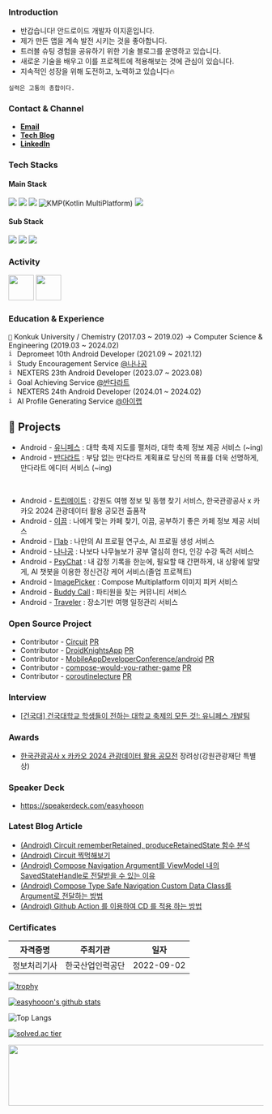 ### **Introduction**

- 반갑습니다! 안드로이드 개발자 이지훈입니다.
- 제가 만든 앱을 계속 발전 시키는 것을 좋아합니다.
- 트러블 슈팅 경험을 공유하기 위한 기술 블로그를 운영하고 있습니다.
- 새로운 기술을 배우고 이를 프로젝트에 적용해보는 것에 관심이 있습니다. 
- 지속적인 성장을 위해 도전하고, 노력하고 있습니다🔥

```
실력은 고통의 총합이다.
```

### **Contact & Channel**

- **[Email](mraz3068@gmail.com)**
- **[Tech Blog](https://velog.io/@mraz3068)**
- **[LinkedIn](https://www.linkedin.com/in/%EC%A7%80%ED%9B%88-%EC%9D%B4-ab2467220/)**

### Tech Stacks
#### Main Stack
<div>
  <img src="https://img.shields.io/badge/Android-3DDC84?style=for-the-badge&logo=android&logoColor=white"> 
  <img src="https://img.shields.io/badge/Kotlin-7F52FF?style=for-the-badge&logo=kotlin&logoColor=white"> 
  <img src="https://img.shields.io/badge/Jetpack-4285F4?style=for-the-badge&logo=jetpack-compose&logoColor=white"> 
  <img alt="KMP(Kotlin MultiPlatform)" src="https://img.shields.io/static/v1?style=for-the-badge&message=Kotlin+Multiplatform&color=4285F4&logo=Jetpack+Compose&logoColor=FFFFFF&label="/>
  <img src="https://img.shields.io/badge/Java-11B48A?style=for-the-badge&logo=openjdk&logoColor=white">
</div>

#### Sub Stack
<div>
  <img src="https://img.shields.io/badge/React-61DAFB?style=for-the-badge&logo=react&logoColor=black">
  <img src="https://img.shields.io/badge/Next.js-000000?style=for-the-badge&logo=next.js&logoColor=white">
  <img src="https://img.shields.io/badge/Python-306998?style=for-the-badge&logo=python&logoColor=white">
</div>

### **Activity**

[<img src="https://user-images.githubusercontent.com/70064912/192104232-022954a2-4cc7-4fe8-861e-5a83a1a49e30.png" width="50" height="50">](http://teamnexters.com/)
[<img src="https://github.com/easyhooon/easyhooon/assets/51016231/b7a40a20-f565-428f-a3c4-3c72c552cd6d" width="50" height="50">](https://www.depromeet.com/)

### **Education & Experience**
```🏫``` Konkuk University / Chemistry (2017.03 ~ 2019.02) -> Computer Science & Engineering (2019.03 ~ 2024.02)<br/>
<code><img width="13" height="13" alt="image" src="https://user-images.githubusercontent.com/51016231/200306491-55d3508d-6b85-48ab-b091-651a42f9783c.png"></code> Depromeet 10th Android Developer (2021.09 ~ 2021.12)<br/>
<code><img width="13" height="13" alt="image" src="https://user-images.githubusercontent.com/51016231/200248371-f9ce4b01-b6c4-4ffa-8264-06b186033901.png"></code> Study Encouragement Service [@나나공](https://play.google.com/store/apps/details?id=com.depromeet.sloth)<br/>
<code><img width="13" height="13" alt="image" src="https://github.com/easyhooon/easyhooon/assets/51016231/991cfb10-0dfe-43c0-88bb-9b799cb592ee.png"></code> NEXTERS 23th Android Developer (2023.07 ~ 2023.08)<br/>
<code><img width="13" height="13" alt="image" src="https://github.com/easyhooon/easyhooon/assets/51016231/12b78f23-1a57-49c7-951b-ce8fbfc73aa9.png"></code> Goal Achieving Service [@반다라트](https://play.google.com/store/apps/details?id=com.nexters.bandalart.android)<br/>
<code><img width="13" height="13" alt="image" src="https://github.com/easyhooon/easyhooon/assets/51016231/991cfb10-0dfe-43c0-88bb-9b799cb592ee.png"></code> NEXTERS 24th Android Developer (2024.01 ~ 2024.02)<br/>
<code><img width="13" height="13" alt="image" src="https://github.com/easyhooon/easyhooon/assets/51016231/ebd349df-3c2e-4835-8e5f-a447b3d96695.png"></code> AI Profile Generating Service [@아이랩](https://play.google.com/store/apps/details?id=com.nexters.ilab.android)<br/>

## 📌 Projects
- Android - [유니페스](https://github.com/Project-Unifest/unifest-android) : 대학 축제 지도를 펼처라, 대학 축제 정보 제공 서비스 (~ing)
- Android - [반다라트](https://github.com/Nexters/BandalArt-Android) : 부담 없는 만다라트 계획표로 당신의 목표를 더욱 선명하게, 만다라트 에디터 서비스 (~ing)
<br>

- Android - [트립메이트](https://github.com/TeamTripmate/tripmate-android) : 강원도 여행 정보 및 동행 찾기 서비스, 한국관광공사 x 카카오 2024 관광데이터 활용 공모전 출품작
- Android - [이끔](https://github.com/Wedemy/eggeum-android) : 나에게 맞는 카페 찾기, 이끔, 공부하기 좋은 카페 정보 제공 서비스
- Android - [I'lab](https://github.com/Nexters/ilab-android) : 나만의 AI 프로필 연구소, AI 프로필 생성 서비스
- Android - [나나공](https://github.com/depromeet/sloth-android) : 나보다 나무늘보가 공부 열심히 한다, 인강 수강 독려 서비스 
- Android - [PsyChat](https://github.com/KU-LAST/psychat-android) : 내 감정 기록을 한눈에, 필요할 때 간편하게, 내 상황에 알맞게, AI 챗봇을 이용한 정신건강 케어 서비스(졸업 프로젝트)
- Android - [ImagePicker](https://github.com/KwonDae/ImagePicker) : Compose Multiplatform 이미지 피커 서비스 
- Android - [Buddy Call](https://github.com/easyhooon/BuddyCall) : 파티원을 찾는 커뮤니티 서비스
- Android - [Traveler](https://github.com/heeheejj/Android-Traveler) : 장소기반 여행 일정관리 서비스

### Open Source Project
- Contributor - [Circuit](https://github.com/slackhq/circuit)  [PR](https://github.com/slackhq/circuit/pull/1870)
- Contributor - [DroidKnightsApp](https://github.com/droidknights/DroidKnightsApp)  [PR](https://github.com/droidknights/DroidKnightsApp/pull/274)
- Contributor - [MobileAppDeveloperConference/android](https://github.com/MobileAppDeveloperConference/android)  [PR](https://github.com/MobileAppDeveloperConference/android/pull/42)
- Contributor - [compose-would-you-rather-game](https://github.com/wisemuji/compose-would-you-rather-game)  [PR](https://github.com/wisemuji/compose-would-you-rather-game/pull/1)
- Contributor - [coroutinelecture](https://github.com/seyoungcho2/coroutinelecture)  [PR](https://github.com/seyoungcho2/coroutinelecture/pull/2)

### Interview
- [[건국대] 건국대학교 학생들이 전하는 대학교 축제의 모든 것!: 유니페스 개발팀](https://m.blog.naver.com/dreamkonkuk/223475025767?referrerCode=1)

### **Awards**
- [한국관광공사 x 카카오 2024 관광데이터 활용 공모전](https://www.2024tourapi.com/) 장려상(강원관광재단 특별상)

### Speaker Deck
- https://speakerdeck.com/easyhooon

### Latest Blog Article
- [&lpar;Android&rpar; Circuit rememberRetained, produceRetainedState 함수 분석](https://velog.io/@mraz3068/Circuit-rememberRetained-produceRetainedState-Deep-Dive)
- [&lpar;Android&rpar; Circuit 찍먹해보기](https://velog.io/@mraz3068/Circuit-Try-Out)
- [&lpar;Android&rpar; Compose Navigation Argument를 ViewModel 내의 SavedStateHandle로 전달받을 수 있는 이유](https://velog.io/@mraz3068/Why-Compose-Navigation-Argument-Can-Be-Received-By-Savedstatehandle-In-Viewmodel)
- [&lpar;Android&rpar; Compose Type Safe Navigation Custom Data Class를 Argument로 전달하는 방법](https://velog.io/@mraz3068/Android-Compose-Type-Safe-Navigation-Custom-Data-Class-Argument-Delivery-Way)
- [&lpar;Android&rpar; Github Action 를 이용하여 CD 를 적용 하는 방법](https://velog.io/@mraz3068/Apply-Android-Github-Action-CD)
  
### **Certificates**
|자격증명|주최기관|일자|
|:----:|:----:|:----:|
|정보처리기사|한국산업인력공단|2022-09-02|
  
[![trophy](https://github-profile-trophy.vercel.app/?username=easyhooon&column=4&no-frame=true)](https://github.com/ryo-ma/github-profile-trophy)

[![easyhooon's github stats](https://github-readme-stats.vercel.app/api?username=easyhooon&count_private=true&custom_title=easyhooon&nbsp;&bg_color=30,b3bfff,ccdaff&title_color=FFFFFF&text_color=FFFFFF)](https://github.com/anuraghazra/github-readme-stats)
<br/>

![Top Langs](https://github-readme-stats.vercel.app/api/top-langs/?username=easyhooon&layout=compact&custom_title=Most&nbsp;Used&nbsp;Languages&bg_color=30,b3bfff,ccdaff&title_color=fff&text_color=fff&&hide=makefile,HTML)

[![solved.ac tier](http://mazassumnida.wtf/api/v2/generate_badge?boj=mraz3068)](https://solved.ac/mraz3068)

<a href="https://github.com/devxb/gitanimals">
  <img src="https://render.gitanimals.org/lines/{easyhooon}?pet-id=1" width="1000" height="120"/>
</a>

